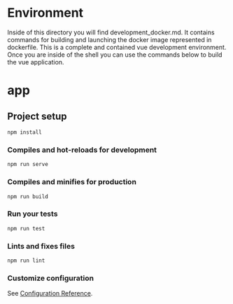 # Environment
Inside of this directory you will find development_docker.md.  It contains commands for building and launching the docker image represented in dockerfile.  This is a complete and contained vue development environment.  Once you are inside of the shell you can use the commands below to build the vue application.

# app

## Project setup
```
npm install
```

### Compiles and hot-reloads for development
```
npm run serve
```

### Compiles and minifies for production
```
npm run build
```

### Run your tests
```
npm run test
```

### Lints and fixes files
```
npm run lint
```

### Customize configuration
See [Configuration Reference](https://cli.vuejs.org/config/).
